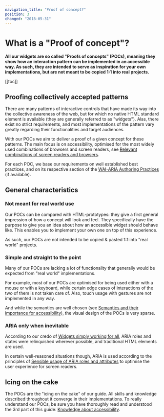 ```yaml
---
navigation_title: "Proof of concept?"
position: 3
changed: "2018-05-31"
---
```


# What is a "Proof of concept"?

**All our widgets are so called "Proofs of concepts" (POCs), meaning they show how an interaction pattern can be implemented in an accessible way. As such, they are intended to serve as inspiration for your own implementations, but are not meant to be copied 1:1 into real projects.**

[[toc]]

## Proofing collectively accepted patterns

There are many patterns of interactive controls that have made its way into the collective awareness of the web, but for which no native HTML standard element is available (they are generally referred to as "widgets"). Alas, there exist no strict requirements, and most implementations of the pattern vary greatly regarding their functionalities and target audiences.

With our POCs we aim to deliver a proof of a given concept for these patterns. The main focus is on accessibility, optimised for the most widely used combinations of browsers and screen readers, see [Relevant combinations of screen readers and browsers](/knowledge/screen-readers/relevant-combinations).

For each POC, we base our requirements on well established best practices, and on its respective section of the [WAI-ARIA Authoring Practices](https://www.w3.org/TR/wai-aria-practices/) (if available).

## General characteristics

### Not meant for real world use

Our POCs can be compared with HTML-prototypes: they give a first general impression of how a concept will look and feel. They specifically have the purpose to give you an idea about how an accessible widget should behave like. This enables you to implement your own one on top of this experience.

As such, our POCs are not intended to be copied & pasted 1:1 into "real world" projects.

### Simple and straight to the point

Many of our POCs are lacking a lot of functionality that generally would be expected from "real world" implementations.

For example, most of our POCs are optimised for being used either with a mouse or with a keyboard, while certain edge cases of interactions of the two of them is not taken care of. Also, touch usage with gestures are not implemented in any way.

And while the semantics are well chosen (see [Semantics and their importance for accessibility](/knowledge/semantics)), the visual design of the POCs is very sparse.

### ARIA only when inevitable

According to our credo of [Widgets simply working for all](/knowledge/semantics/widgets), ARIA roles and states were relinquished wherever possible, and traditional HTML elements are used.

In certain well-reasoned situations though, ARIA is used according to the principles of [Sensible usage of ARIA roles and attributes](/examples/sensible-aria-usage) to optimise the user experience for screen readers.

## Icing on the cake

The POCs are the "icing on the cake" of our guide. All skills and knowledge described throughout it converge in their implementations. To really understand our POCs, be sure you have thoroughly read and understood the 3rd part of this guide: [Knowledge about accessibility](/knowledge).
